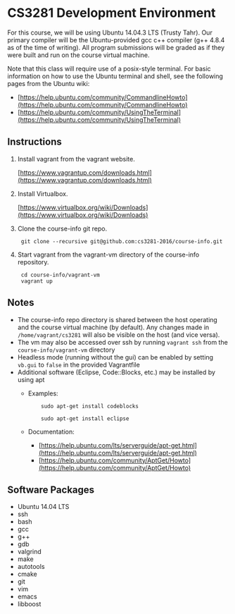 CS3281 Development Environment
==============================

For this course, we will be using Ubuntu 14.04.3 LTS (Trusty Tahr).
Our primary compiler will be the Ubuntu-provided gcc c++ compiler (g++ 4.8.4
as of the time of writing). All program submissions will be graded as if
they were built and run on the course virtual machine.

Note that this class will require use of a posix-style terminal. For
basic information on how to use the Ubuntu terminal and shell, see the
following pages from the Ubuntu wiki:
  + [https://help.ubuntu.com/community/CommandlineHowto](https://help.ubuntu.com/community/CommandlineHowto)
  + [https://help.ubuntu.com/community/UsingTheTerminal](https://help.ubuntu.com/community/UsingTheTerminal)

Instructions
------------
1. Install vagrant from the vagrant website.

    [https://www.vagrantup.com/downloads.html](https://www.vagrantup.com/downloads.html)

2. Install Virtualbox.

    [https://www.virtualbox.org/wiki/Downloads](https://www.virtualbox.org/wiki/Downloads)

3. Clone the course-info git repo.

        git clone --recursive git@github.com:cs3281-2016/course-info.git

4. Start vagrant from the vagrant-vm directory of the course-info repository.

        cd course-info/vagrant-vm
        vagrant up

Notes
-----

+ The course-info repo directory is shared between the host operating and
  the course virtual machine (by default). Any changes made in
  `/home/vagrant/cs3281` will also be visible on the host (and vice versa).
+ The vm may also be accessed over ssh by running `vagrant ssh` from the
  `course-info/vagrant-vm` directory
+ Headless mode (running without the gui) can be enabled by setting
  `vb.gui` to `false` in the provided Vagrantfile
+ Additional software (Eclipse, Code::Blocks, etc.) may be installed
  by using apt
  + Examples:

            sudo apt-get install codeblocks

            sudo apt-get install eclipse

  + Documentation:
    + [https://help.ubuntu.com/lts/serverguide/apt-get.html](https://help.ubuntu.com/lts/serverguide/apt-get.html)
    + [https://help.ubuntu.com/community/AptGet/Howto](https://help.ubuntu.com/community/AptGet/Howto)

Software Packages
-----------------

+ Ubuntu 14.04 LTS
+ ssh
+ bash
+ gcc
+ g++
+ gdb
+ valgrind
+ make
+ autotools
+ cmake
+ git
+ vim
+ emacs
+ libboost
